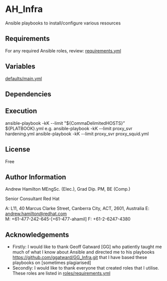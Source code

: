 # AH_Infra 
Ansible playbooks to install/configure various resources

## Requirements
For any required Ansible roles, review:
[requirements.yml](requirements.yml)

##  Variables
[defaults/main.yml](defaults/main.yml)

## Dependencies

## Execution
ansible-playbook -kK --limit "${CommaDelimitedHOSTS}” ${PLATBOOK}.yml
e.g.  ansible-playbook -kK --limit proxy_svr hardening.yml
      ansible-playbook -kK --limit proxy_svr proxy_squid.yml

## License
Free

## Author Information
Andrew Hamilton MEngSc. (Elec.), Grad Dip. PM, BE (Comp.)

Senior Consultant
Red Hat

A: L11, 40 Marcus Clarke Street,
    Canberra City, ACT, 2601, Australia
E: andrew.hamilton@redhat.com   
M: +61-477-242-645-[+61-477-ahamil]
F: +61-2-6247-4380    

## Acknowledgements
- Firstly:
      I would like to thank Geoff Gatward [GG] who patiently taught me much of what I know about Ansible and directed
      me to his playbooks https://github.com/ggatward/GG_Infra.git that I have based these playbooks on [sometimes plagiarised]
- Secondly:
      I would like to thank everyone that created roles that I utilise. These roles are listed in [roles/requirements.yml](roles/requirements.yml) 